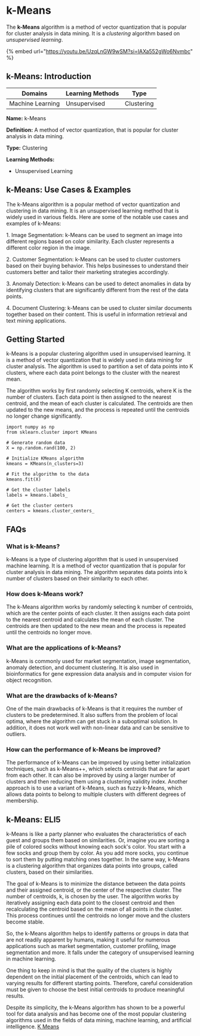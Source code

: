 # k-Means

The **k-Means** algorithm is a method of vector quantization that is popular for cluster analysis in data mining. It is a _clustering_ algorithm based on _unsupervised learning_.

{% embed url="https://youtu.be/UzqLnGW9wSM?si=lAXa552gWo6Nvmbc" %}

## k-Means: Introduction

| Domains          | Learning Methods | Type       |
| ---------------- | ---------------- | ---------- |
| Machine Learning | Unsupervised     | Clustering |

**Name:** k-Means

**Definition:** A method of vector quantization, that is popular for cluster analysis in data mining.

**Type:** Clustering

**Learning Methods:**

* Unsupervised Learning

## k-Means: Use Cases & Examples

The k-Means algorithm is a popular method of vector quantization and clustering in data mining. It is an unsupervised learning method that is widely used in various fields. Here are some of the notable use cases and examples of k-Means:

1\. Image Segmentation: k-Means can be used to segment an image into different regions based on color similarity. Each cluster represents a different color region in the image.

2\. Customer Segmentation: k-Means can be used to cluster customers based on their buying behavior. This helps businesses to understand their customers better and tailor their marketing strategies accordingly.

3\. Anomaly Detection: k-Means can be used to detect anomalies in data by identifying clusters that are significantly different from the rest of the data points.

4\. Document Clustering: k-Means can be used to cluster similar documents together based on their content. This is useful in information retrieval and text mining applications.

## Getting Started

k-Means is a popular clustering algorithm used in unsupervised learning. It is a method of vector quantization that is widely used in data mining for cluster analysis. The algorithm is used to partition a set of data points into K clusters, where each data point belongs to the cluster with the nearest mean.

The algorithm works by first randomly selecting K centroids, where K is the number of clusters. Each data point is then assigned to the nearest centroid, and the mean of each cluster is calculated. The centroids are then updated to the new means, and the process is repeated until the centroids no longer change significantly.

```
import numpy as np
from sklearn.cluster import KMeans

# Generate random data
X = np.random.rand(100, 2)

# Initialize KMeans algorithm
kmeans = KMeans(n_clusters=3)

# Fit the algorithm to the data
kmeans.fit(X)

# Get the cluster labels
labels = kmeans.labels_

# Get the cluster centers
centers = kmeans.cluster_centers_

```

## FAQs

### What is k-Means?

k-Means is a type of clustering algorithm that is used in unsupervised machine learning. It is a method of vector quantization that is popular for cluster analysis in data mining. The algorithm separates data points into k number of clusters based on their similarity to each other.

### How does k-Means work?

The k-Means algorithm works by randomly selecting k number of centroids, which are the center points of each cluster. It then assigns each data point to the nearest centroid and calculates the mean of each cluster. The centroids are then updated to the new mean and the process is repeated until the centroids no longer move.

### What are the applications of k-Means?

k-Means is commonly used for market segmentation, image segmentation, anomaly detection, and document clustering. It is also used in bioinformatics for gene expression data analysis and in computer vision for object recognition.

### What are the drawbacks of k-Means?

One of the main drawbacks of k-Means is that it requires the number of clusters to be predetermined. It also suffers from the problem of local optima, where the algorithm can get stuck in a suboptimal solution. In addition, it does not work well with non-linear data and can be sensitive to outliers.

### How can the performance of k-Means be improved?

The performance of k-Means can be improved by using better initialization techniques, such as k-Means++, which selects centroids that are far apart from each other. It can also be improved by using a larger number of clusters and then reducing them using a clustering validity index. Another approach is to use a variant of k-Means, such as fuzzy k-Means, which allows data points to belong to multiple clusters with different degrees of membership.

## k-Means: ELI5

k-Means is like a party planner who evaluates the characteristics of each guest and groups them based on similarities. Or, imagine you are sorting a pile of colored socks without knowing each sock's color. You start with a few socks and group them by color. As you add more socks, you continue to sort them by putting matching ones together. In the same way, k-Means is a clustering algorithm that organizes data points into groups, called clusters, based on their similarities.

The goal of k-Means is to minimize the distance between the data points and their assigned centroid, or the center of the respective cluster. The number of centroids, k, is chosen by the user. The algorithm works by iteratively assigning each data point to the closest centroid and then recalculating the centroid based on the mean of all points in the cluster. This process continues until the centroids no longer move and the clusters become stable.

So, the k-Means algorithm helps to identify patterns or groups in data that are not readily apparent by humans, making it useful for numerous applications such as market segmentation, customer profiling, image segmentation and more. It falls under the category of unsupervised learning in machine learning.

One thing to keep in mind is that the quality of the clusters is highly dependent on the initial placement of the centroids, which can lead to varying results for different starting points. Therefore, careful consideration must be given to choose the best initial centroids to produce meaningful results.

Despite its simplicity, the k-Means algorithm has shown to be a powerful tool for data analysis and has become one of the most popular clustering algorithms used in the fields of data mining, machine learning, and artificial intelligence. [K Means](https://serp.ai/k-means/)
